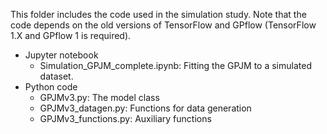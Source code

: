 This folder includes the code used in the simulation study. Note that the code depends on the old versions of TensorFlow and GPflow (TensorFlow 1.X and GPflow 1 is required).

 * Jupyter notebook
   * Simulation_GPJM_complete.ipynb: Fitting the GPJM to a simulated dataset.
 * Python code
   * GPJMv3.py: The model class
   * GPJMv3_datagen.py: Functions for data generation
   * GPJMv3_functions.py: Auxiliary functions
